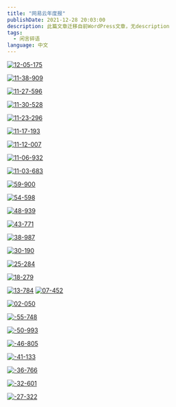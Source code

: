 ```yaml
---
title: "网易云年度报"
publishDate: 2021-12-28 20:03:00 
description: 此篇文章迁移自前WordPress文章，无description
tags:
  - 闲言碎语
language: 中文
---
```


[![12-05-175](https://cpic2024.qiu.icu/uploads/picgo/202403131832666.jpg)](https://en.icu/usr/22222/Screenshot_2021-12-28-06-12-05-175_com.jpg)

[![11-38-909](https://cpic2024.qiu.icu/uploads/picgo/202403131833224.jpg)](https://en.icu/usr/22222/Screenshot_2021-12-28-06-11-38-909_com.jpg)

[![11-27-596](https://cpic2024.qiu.icu/uploads/picgo/202403131834777.jpg)](https://en.icu/usr/22222/Screenshot_2021-12-28-06-11-27-596_com.jpg)

[![11-30-528](https://cpic2024.qiu.icu/uploads/picgo/202403131832163.jpg)](https://en.icu/usr/22222/Screenshot_2021-12-28-06-11-30-528_com.jpg)

[![11-23-296](https://cpic2024.qiu.icu/uploads/picgo/202403131832969.jpg)](https://en.icu/usr/22222/Screenshot_2021-12-28-06-11-23-296_com.jpg)

[![11-17-193](https://cpic2024.qiu.icu/uploads/picgo/202403131832758.jpg)](https://en.icu/usr/22222/Screenshot_2021-12-28-06-11-17-193_com.jpg)

[![11-12-007](https://cpic2024.qiu.icu/uploads/picgo/202403131832513.jpg)](https://en.icu/usr/22222/Screenshot_2021-12-28-06-11-12-007_com.jpg)

[![11-06-932](https://cpic2024.qiu.icu/uploads/picgo/202403131832318.jpg)](https://en.icu/usr/22222/Screenshot_2021-12-28-06-11-06-932_com.jpg)

[![11-03-683](https://cpic2024.qiu.icu/uploads/picgo/202403131832028.jpg)](https://en.icu/usr/22222/Screenshot_2021-12-28-06-11-03-683_com.jpg)

[![59-900](https://cpic2024.qiu.icu/uploads/picgo/202403131832111.jpg)](https://en.icu/usr/22222/Screenshot_2021-12-28-06-10-59-900_com.jpg)

[![54-598](https://cpic2024.qiu.icu/uploads/picgo/202403131832080.jpg)](https://en.icu/usr/22222/Screenshot_2021-12-28-06-10-54-598_com.jpg)

[![48-939](https://en.icu/usr/22222/Screenshot_2021-12-28-06-10-48-939_com.jpg)](https://en.icu/usr/22222/Screenshot_2021-12-28-06-10-48-939_com.jpg)

[![43-771](https://cpic2024.qiu.icu/uploads/picgo/202403131832660.jpg)](https://en.icu/usr/22222/Screenshot_2021-12-28-06-10-43-771_com.jpg)

[![38-987](https://cpic2024.qiu.icu/uploads/picgo/202403131832599.jpg)](https://en.icu/usr/22222/Screenshot_2021-12-28-06-10-38-987_com.jpg)

[![30-190](https://cpic2024.qiu.icu/uploads/picgo/202403131832549.jpg)](https://en.icu/usr/22222/Screenshot_2021-12-28-06-10-30-190_com.jpg)

[![25-284](https://cpic2024.qiu.icu/uploads/picgo/202403131832780.jpg)](https://en.icu/usr/22222/Screenshot_2021-12-28-06-10-25-284_com.jpg)

[![18-279](https://cpic2024.qiu.icu/uploads/picgo/202403131834035.jpg)](https://en.icu/usr/22222/Screenshot_2021-12-28-06-10-18-279_com.jpg)

[![13-784](https://en.icu/usr/22222/Screenshot_2021-12-28-06-10-13-784_com.jpg)](https://en.icu/usr/22222/Screenshot_2021-12-28-06-10-13-784_com.jpg) [![07-452](https://cpic2024.qiu.icu/uploads/picgo/202403131832198.jpg)](https://en.icu/usr/22222/Screenshot_2021-12-28-06-10-07-452_com.jpg)

[![02-050](https://cpic2024.qiu.icu/uploads/picgo/202403131833108.jpg)](https://en.icu/usr/22222/Screenshot_2021-12-28-06-10-02-050_com.jpg)

[![-55-748](https://cpic2024.qiu.icu/uploads/picgo/202403131834028.jpg)](https://en.icu/usr/22222/Screenshot_2021-12-28-06-09-55-748_com.jpg)

[![-50-993](https://cpic2024.qiu.icu/uploads/picgo/202403131833687.jpg)](https://en.icu/usr/22222/Screenshot_2021-12-28-06-09-50-993_com.jpg)

[![-46-805](https://cpic2024.qiu.icu/uploads/picgo/202403131834229.jpg)](https://en.icu/usr/22222/Screenshot_2021-12-28-06-09-46-805_com.jpg)

[![-41-133](https://cpic2024.qiu.icu/uploads/picgo/202403131833953.jpg)](https://en.icu/usr/22222/Screenshot_2021-12-28-06-09-41-133_com.jpg)

[![-36-766](https://cpic2024.qiu.icu/uploads/picgo/202403131833622.jpg)](https://en.icu/usr/22222/Screenshot_2021-12-28-06-09-36-766_com.jpg)

[![-32-601](https://cpic2024.qiu.icu/uploads/picgo/202403131833535.jpg)](https://en.icu/usr/22222/Screenshot_2021-12-28-06-09-32-601_com.jpg)

[![-27-322](https://cpic2024.qiu.icu/uploads/picgo/202403131833733.jpg)](https://en.icu/usr/22222/Screenshot_2021-12-28-06-09-27-322_com.jpg)
